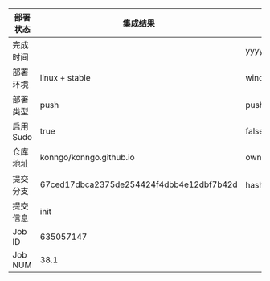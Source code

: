 部署状态 | 集成结果 | 参考值
---|---|---
完成时间 |  | yyyy-mm-dd hh:mm:ss
部署环境 | linux + stable | window | linux + stable
部署类型 | push | push | pull_request | api | cron
启用Sudo | true | false | true
仓库地址 | konngo/konngo.github.io | owner_name/repo_name
提交分支 | 67ced17dbca2375de254424f4dbb4e12dbf7b42d | hash 16位
提交信息 | init |
Job ID   | 635057147 |
Job NUM  | 38.1 |
